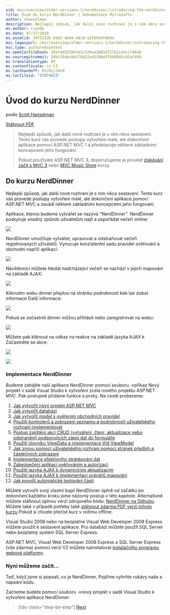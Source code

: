 ```yaml
---
uid: mvc/overview/older-versions-1/nerddinner/introducing-the-nerddinner-tutorial
title: Úvod do kurzu NerdDinner | Dokumentace Microsoftu
author: shanselman
description: Nejlepší způsob, jak další nové rozhraní je s ním něco sestavení. Tento kurz vás provede postupem vytvoření malé, ale dokončení aplikace pomocí konfigurace ASP.NE...
ms.author: riande
ms.date: 07/27/2010
ms.assetid: 397522d5-0402-4b94-b810-a2fb564f869d
msc.legacyurl: /mvc/overview/older-versions-1/nerddinner/introducing-the-nerddinner-tutorial
msc.type: authoredcontent
ms.openlocfilehash: d5efab525841b5c526aa3b656f27b1c42cc74648
ms.sourcegitcommit: 24b1f6decbb17bb22a45166e5fdb0845c65af498
ms.translationtype: MT
ms.contentlocale: cs-CZ
ms.lasthandoff: 03/01/2019
ms.locfileid: "57074623"
---
```

<a name="introducing-the-nerddinner-tutorial"></a>Úvod do kurzu NerdDinner
====================
podle [Scott Hanselman](https://github.com/shanselman)

[Stáhnout PDF](http://aspnetmvcbook.s3.amazonaws.com/aspnetmvc-nerdinner_v1.pdf)

> Nejlepší způsob, jak další nové rozhraní je s ním něco sestavení. Tento kurz vás provede postupy vytvoření malé, ale dokončení aplikace pomocí ASP.NET MVC 1 a představuje některé základními koncepcemi jeho fungování.
> 
> Pokud používáte ASP.NET MVC 3, doporučujeme je provést [získávání začít s MVC 3](../../older-versions/getting-started-with-aspnet-mvc3/cs/intro-to-aspnet-mvc-3.md) nebo [MVC Music Store](../../older-versions/mvc-music-store/mvc-music-store-part-1.md) kurzy.


## <a name="nerddinner-tutorial"></a>Do kurzu NerdDinner

Nejlepší způsob, jak další nové rozhraní je s ním něco sestavení. Tento kurz vás provede postupy vytvoření malé, ale dokončení aplikace pomocí ASP.NET MVC a zavádí některé základními koncepcemi jeho fungování.

Aplikace, kterou budeme vytvářet se nazývá "NerdDinner". NerdDinner poskytuje snadný způsob uživatelům najít a uspořádat večeří online:

![](introducing-the-nerddinner-tutorial/_static/image1.png)

NerdDinner umožňuje vytvářet, upravovat a odstraňovat večeří registrovaných uživatelů. Vynucuje konzistentní sadu pravidel ověřování a obchodní napříč aplikací:

![](introducing-the-nerddinner-tutorial/_static/image2.png)

Návštěvníci můžete hledat nadcházející večeří se nachází v jejich mapování na základě AJAX:

![](introducing-the-nerddinner-tutorial/_static/image3.png)

Kliknutím webu dinner přejdou na stránku podrobností kde lze získat informace Další informace:

![](introducing-the-nerddinner-tutorial/_static/image4.png)

Pokud se zúčastnili dinner můžou přihlásit nebo zaregistrovat na webu:

![](introducing-the-nerddinner-tutorial/_static/image5.png)

Můžete pak kliknout na odkaz na reakce na základě jazyka AJAX k Zúčastněte se akce:

![](introducing-the-nerddinner-tutorial/_static/image6.png)

![](introducing-the-nerddinner-tutorial/_static/image7.png)

### <a name="implementing-nerddinner"></a>Implementace NerdDinner

Budeme zahájíte naší aplikace NerdDinner pomocí souboru -&gt;příkaz Nový projekt v sadě Visual Studio k vytvoření zcela nového projektu ASP.NET MVC. Pak postupně přidáme funkce a prvky. Na cestě probereme:

1. [Jak vytvořit nový projekt ASP.NET MVC](# "vytvořte nový projekt ASP.NET MVC")
2. [Jak vytvořit databázi](# "vytvoření databáze")
3. [Jak vytvořit model s ověřením obchodních pravidel](# "sestavení modelu s ověřením obchodních pravidel")
4. [Použití kontrolerů a zobrazení seznamu a podrobností uživatelského rozhraní implementovat](# "použití Kontrolerů a zobrazení k implementaci uživatelského rozhraní seznamu a podrobností")
5. [Postup zajištění akcí CRUD (vytváření, čtení, aktualizace nebo odstranění) podporujících zápis dat do formuláře](# "poskytují CRUD (vytváření, čtení, Update, Delete) Data formuláře položky podporu")
6. [Použití slovníku ViewData a implementace tříd ViewModel](# "použití slovníku ViewData a implementace tříd ViewModel")
7. [Jak znovu pomocí uživatelského rozhraní pomocí stránek předloh a částečných zobrazení](# "stránek opakované použití uživatelského rozhraní předloh a částečných zobrazení")
8. [Implementace efektivního stránkování dat](# "implementovat efektivní Data stránkování")
9. [Zabezpečení aplikací ověřováním a autorizací](# "zabezpečené aplikace pomocí ověřování a autorizace")
10. [Použití jazyka AJAX k dynamickým aktualizacím](# "použití jazyka AJAX k doručení dynamických aktualizací")
11. [Použití jazyka AJAX k implementaci scénářů mapování](# "použití jazyka AJAX k implementaci scénářů mapování")
12. [Jak povolit automatické testování částí](# "povolte automatizované testování částí")

Můžete vytvořit svoji vlastní kopii NerdDinner úplně od začátku po dokončení každého kroku jsme názorný postup v této kapitole. Alternativně můžete stáhnout úplnou verzi zdrojového kódu: [NerdDinner na Githubu](https://github.com/AspNetMVPSamples/NerdDinner). Můžete také v případě potřeby také [stáhnout zdarma PDF verzi tohoto kurzu](http://aspnetmvcbook.s3.amazonaws.com/aspnetmvc-nerdinner_v1.pdf) Pokud si chcete přečíst kurz v režimu offline.

Visual Studio 2008 nebo na bezplatné Visual Web Developer 2008 Express můžete použít k sestavení aplikace. Pro databázi můžete použít SQL Server nebo bezplatný systém SQL Server Express.

ASP.NET MVC, Visual Web Developer 2008 Express a SQL Server Express (vše zdarma) pomocí verzí V2 můžete nainstalovat [instalačního programu webové platformy](https://www.microsoft.com/web/downloads/platform.aspx)

### <a name="now-lets-get-started"></a>Nyní můžeme začít...

Teď, když jsme si popsali, co je NerdDinner, Pojďme vyhrňte rukávy naše a napsání kódu.

Začneme budete pomocí souboru -&gt;nový projekt v sadě Visual Studio k vytvoření aplikace NerdDinner.

> [!div class="step-by-step"]
> [Next](create-a-new-aspnet-mvc-project.md)
